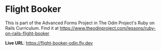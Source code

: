 # Flight Booker

This is part of the Advanced Forms Project in The Odin Project's Ruby on Rails
Curriculum. Find it at
<https://www.theodinproject.com/lessons/ruby-on-rails-flight-booker>

**Live URL**: <https://flight-booker-odin.fly.dev>

